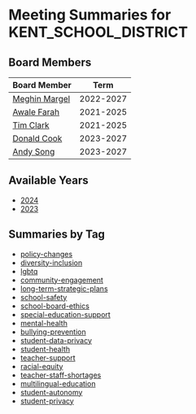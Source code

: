 # Meeting Summaries for KENT_SCHOOL_DISTRICT

## Board Members

| Board Member       | Term           |
|--------------------|----------------|
| [Meghin Margel](board_member_123.md) | 2022-2027 |
| [Awale Farah](board_member_124.md) | 2021-2025 |
| [Tim Clark](board_member_125.md) | 2021-2025 |
| [Donald Cook](board_member_126.md) | 2023-2027 |
| [Andy Song](board_member_127.md) | 2023-2027 |

## Available Years
- [2024](school_board_25_year_2024.md)
- [2023](school_board_25_year_2023.md)

## Summaries by Tag
- [policy-changes](school_board_25_tag_policy-changes.md)
- [diversity-inclusion](school_board_25_tag_diversity-inclusion.md)
- [lgbtq](school_board_25_tag_lgbtq.md)
- [community-engagement](school_board_25_tag_community-engagement.md)
- [long-term-strategic-plans](school_board_25_tag_long-term-strategic-plans.md)
- [school-safety](school_board_25_tag_school-safety.md)
- [school-board-ethics](school_board_25_tag_school-board-ethics.md)
- [special-education-support](school_board_25_tag_special-education-support.md)
- [mental-health](school_board_25_tag_mental-health.md)
- [bullying-prevention](school_board_25_tag_bullying-prevention.md)
- [student-data-privacy](school_board_25_tag_student-data-privacy.md)
- [student-health](school_board_25_tag_student-health.md)
- [teacher-support](school_board_25_tag_teacher-support.md)
- [racial-equity](school_board_25_tag_racial-equity.md)
- [teacher-staff-shortages](school_board_25_tag_teacher-staff-shortages.md)
- [multilingual-education](school_board_25_tag_multilingual-education.md)
- [student-autonomy](school_board_25_tag_student-autonomy.md)
- [student-privacy](school_board_25_tag_student-privacy.md)
